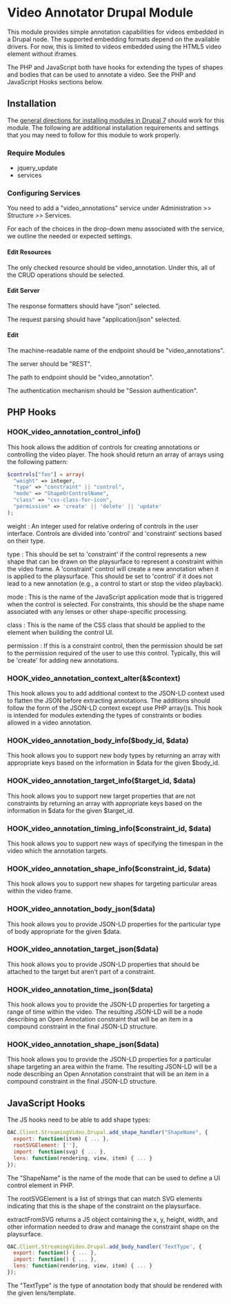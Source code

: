 # Video Annotator Drupal Module

This module provides simple annotation capabilities for videos embedded in a
Drupal node. The supported embedding formats depend on the available drivers.
For now, this is limited to videos embedded using the HTML5 video element
without iframes.

The PHP and JavaScript both have hooks for extending the types of shapes and
bodies that can be used to annotate a video. See the PHP and JavaScript Hooks sections below.

## Installation

The [general directions for installing modules in Drupal 7](https://drupal.org/documentation/install/modules-themes/modules-7)
should work for this module. The following are additional installation
requirements and settings that you may need to follow for this module to work
properly.

### Require Modules

* jquery_update
* services

### Configuring Services

You need to add a "video_annotations" service under Administration >> Structure >> Services.

For each of the choices in the drop-down menu associated with the service, 
we outline the needed or expected settings.

#### Edit Resources

The only checked resource should be video_annotation. Under this, all of the
CRUD operations should be selected.

#### Edit Server

The response formatters should have "json" selected.

The request parsing should have "application/json" selected.

#### Edit

The machine-readable name of the endpoint should be "video_annotations".

The server should be "REST".

The path to endpoint should be "video_annotation".

The authentication mechanism should be "Session authentication".

## PHP Hooks

### HOOK_video_annotation_control_info()

This hook allows the addition of controls for creating annotations or
controlling the video player. The hook should return an array of arrays using
the following pattern:

```php
$controls["foo"] = array(
  "weight" => integer,
  "type" => "constraint" || "control",
  "mode" => "ShapeOrControlName",
  "class" => "css-class-for-icon",
  "permission" => 'create' || 'delete' || 'update'
);
```

weight 
:   An integer used for relative ordering of controls in the user
interface. Controls are divided into 'control' and 'constraint' sections 
based on their type.

type
:   This should be set to 'constraint' if the control represents a new shape 
that can be drawn on the playsurface to represent a constraint within the 
video frame. A 'constraint' control will create a new annotation when it is 
applied to the playsurface. This should be set to 'control' if it does not 
lead to a new annotation (e.g., a control to start or stop the video 
playback).

mode
:   This is the name of the JavaScript application mode that is triggered 
when the control is selected. For constraints, this should be the shape name 
associated with any lenses or other shape-specific processing.

class
:   This is the name of the CSS class that should be applied to the <a/> 
element when building the control UI.

permission
:   If this is a constraint control, then the permission should be set to 
the permission required of the user to use this control. Typically, this 
will be 'create' for adding new annotations.


### HOOK_video_annotation_context_alter(&$context)

This hook allows you to add additional context to the JSON-LD context used 
to flatten the JSON before extracting annotations. The additions should 
follow the form of the JSON-LD context except use PHP array()s. This hook is 
intended for modules extending the types of constraints or bodies allowed in 
a video annotation.


### HOOK_video_annotation_body_info($body_id, $data)

This hook allows you to support new body types by returning an array with 
appropriate keys based on the information in $data for the given $body_id.


### HOOK_video_annotation_target_info($target_id, $data)

This hook allows you to support new target properties that are not 
constraints by returning an array with appropriate keys based on the 
information in $data for the given $target_id.


### HOOK_video_annotation_timing_info($constraint_id, $data)

This hook allows you to support new ways of specifying the timespan in the 
video which the annotation targets.


### HOOK_video_annotation_shape_info($constraint_id, $data)

This hook allows you to support new shapes for targeting particular areas 
within the video frame.


### HOOK_video_annotation_body_json($data)

This hook allows you to provide JSON-LD properties for the particular type 
of body appropriate for the given $data.


### HOOK_video_annotation_target_json($data)

This hook allows you to provide JSON-LD properties that should be attached 
to the target but aren't part of a constraint.


### HOOK_video_annotation_time_json($data)

This hook allows you to provide the JSON-LD properties for targeting a range 
of time within the video. The resulting JSON-LD will be a node describing an 
Open Annotation constraint that will be an item in a compound constraint in 
the final JSON-LD structure.


### HOOK_video_annotation_shape_json($data)

This hook allows you to provide the JSON-LD properties for a particular 
shape targeting an area within the frame. The resulting JSON-LD will be a 
node describing an Open Annotation constraint that will be an item in a 
compound constraint in the final JSON-LD structure.



## JavaScript Hooks

The JS hooks need to be able to add shape types:

```JavaScript
OAC.Client.StreamingVideo.Drupal.add_shape_handler("ShapeName", {
  export: function(item) { ... },
  rootSVGElement: [''],
  import: function(svg) { ... },
  lens: function(rendering, view, item) { ... }
});
```

The "ShapeName" is the name of the mode that can be used to define a UI 
control element in PHP.

The rootSVGElement is a list of strings that can match SVG elements 
indicating that this is the shape of the constraint on the playsurface.

extractFromSVG returns a JS object containing the x, y, height, width, and 
other information needed to draw and manage the constraint shape on the 
playsurface.

```JavaScript
OAC.Client.StreamingVideo.Drupal.add_body_handler('TextType', {
  export: function() { ... },
  import: function() { ... },
  lens: function(rendering, view, item) { ... }
});
```

The "TextType" is the type of annotation body that should be rendered with 
the given lens/template.

